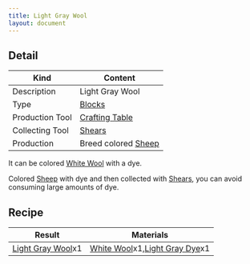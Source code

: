 ```yaml
---
title: Light Gray Wool
layout: document
---
```

## Detail

|Kind|Content|
|---|---|
|Description|Light Gray Wool|
|Type|[Blocks](Blocks)|
|Production Tool|[Crafting Table](Crafting_Table)|
|Collecting Tool|[Shears](Shears)|
|Production|Breed colored [Sheep](Sheep)|

It can be colored [White Wool](White_Wool) with a dye.

Colored [Sheep](Sheep) with dye and then collected with [Shears](Shears), you can avoid consuming large amounts of dye.

## Recipe

|Result|Materials|
|---|---|
|[Light Gray Wool](Light_Gray_Wool)x1|[White Wool](White_Wool)x1,[Light Gray Dye](Light_Gray_Dye)x1|

